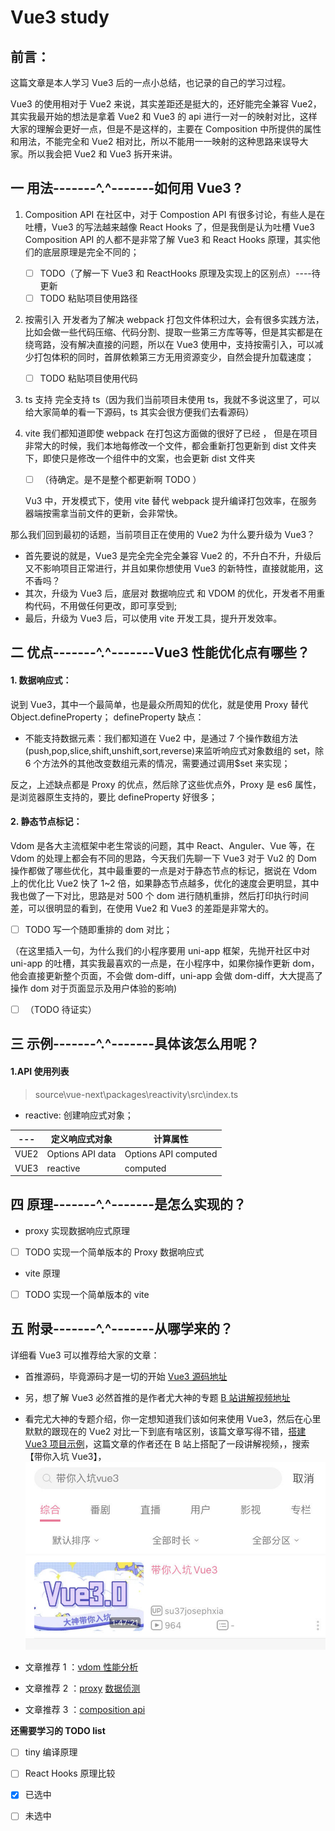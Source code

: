 # Vue3 study

## 前言：

这篇文章是本人学习 Vue3 后的一点小总结，也记录的自己的学习过程。

Vue3 的使用相对于 Vue2 来说，其实差距还是挺大的，还好能完全兼容 Vue2，其实我最开始的想法是拿着 Vue2 和 Vue3 的 api 进行一对一的映射对比，这样大家的理解会更好一点，但是不是这样的，主要在 Composition 中所提供的属性和用法，不能完全和 Vue2 相对比，所以不能用一一映射的这种思路来误导大家。所以我会把 Vue2 和 Vue3 拆开来讲。

## 一 用法-------\^.^-------如何用 Vue3 ?

1.  Composition API
    在社区中，对于 Compostion API 有很多讨论，有些人是在吐槽，Vue3 的写法越来越像 React Hooks 了，但是我倒是认为吐槽 Vue3 Composition API 的人都不是非常了解 Vue3 和 React Hooks 原理，其实他们的底层原理是完全不同的；

    - [ ] TODO（了解一下 Vue3 和 ReactHooks 原理及实现上的区别点）----待更新
    - [ ] TODO 粘贴项目使用路径

2.  按需引入
    开发者为了解决 webpack 打包文件体积过大，会有很多实践方法，比如会做一些代码压缩、代码分割、提取一些第三方库等等，但是其实都是在绕弯路，没有解决直接的问题，所以在 Vue3 使用中，支持按需引入，可以减少打包体积的同时，首屏依赖第三方无用资源变少，自然会提升加载速度；

    - [ ] TODO 粘贴项目使用代码

3.  ts 支持
    完全支持 ts（因为我们当前项目未使用 ts，我就不多说这里了，可以给大家简单的看一下源码，ts 其实会很方便我们去看源码）
4.  vite
    我们都知道即使 webpack 在打包这方面做的很好了已经 ， 但是在项目非常大的时候，我们本地每修改一个文件，都会重新打包更新到 dist 文件夹下，即使只是修改一个组件中的文案，也会更新 dist 文件夹

    - [ ] （待确定。是不是整个都更新啊 TODO ）

    Vu3 中，开发模式下，使用 vite 替代 webpack 提升编译打包效率，在服务器端按需拿当前文件的更新，会非常快。

那么我们回到最初的话题，当前项目正在使用的 Vue2 为什么要升级为 Vue3？

- 首先要说的就是，Vue3 是完全完全完全兼容 Vue2 的，不升白不升，升级后又不影响项目正常进行，并且如果你想使用 Vue3 的新特性，直接就能用，这不香吗？
- 其次，升级为 Vue3 后，底层对 数据响应式 和 VDOM 的优化，开发者不用重构代码，不用做任何更改，即可享受到;
- 最后，升级为 Vue3 后，可以使用 vite 开发工具，提升开发效率。

## 二 优点-------\^.^-------Vue3 性能优化点有哪些？

#### 1. 数据响应式：

说到 Vue3，其中一个最简单，也是最众所周知的优化，就是使用 Proxy 替代 Object.defineProperty；
defineProperty 缺点：

- 不能支持数据元素：我们都知道在 Vue2 中，是通过 7 个操作数组方法(push,pop,slice,shift,unshift,sort,reverse)来监听响应式对象数组的 set，除 6 个方法外的其他改变数组元素的情况，需要通过调用\$set 来实现；

反之，上述缺点都是 Proxy 的优点，然后除了这些优点外，Proxy 是 es6 属性，是浏览器原生支持的，要比 defineProperty 好很多；

#### 2. 静态节点标记：

Vdom 是各大主流框架中老生常谈的问题，其中 React、Anguler、Vue 等，在 Vdom 的处理上都会有不同的思路，今天我们先聊一下 Vue3 对于 Vu2 的 Dom 操作都做了哪些优化，其中最重要的一点是对于静态节点的标记，据说在 Vdom 上的优化比 Vue2 快了 1~2 倍，如果静态节点越多，优化的速度会更明显，其中我也做了一下对比，思路是对 500 个 dom 进行随机重排，然后打印执行时间差，可以很明显的看到，在使用 Vue2 和 Vue3 的差距是非常大的。

- [ ] TODO 写一个随即重排的 dom 对比；

（在这里插入一句，为什么我们的小程序要用 uni-app 框架，先抛开社区中对 uni-app 的吐槽，其实我最喜欢的一点是，在小程序中，如果你操作更新 dom，他会直接更新整个页面，不会做 dom-diff，uni-app 会做 dom-diff，大大提高了操作 dom 对于页面显示及用户体验的影响)

- [ ] （TODO 待证实）

## 三 示例-------\^.^-------具体该怎么用呢？

#### 1.API 使用列表

> source\vue-next\packages\reactivity\src\index.ts

- reactive: 创建响应式对象；

| ---  | 定义响应式对象   | 计算属性             |
| ---- | ---------------- | -------------------- |
| VUE2 | Options API data | Options API computed |
| VUE3 | reactive         | computed             |

## 四 原理-------\^.^-------是怎么实现的？

- proxy 实现数据响应式原理

- [ ] TODO 实现一个简单版本的 Proxy 数据响应式

- vite 原理

- [ ] TODO 实现一个简单版本的 vite

## 五 附录-------\^.^-------从哪学来的？

详细看 Vue3 可以推荐给大家的文章：

- 首推源码，毕竟源码才是一切的开始 [Vue3 源码地址](https://github.com/vuejs/vue-next)

- 另，想了解 Vue3 必然首推的是作者尤大神的专题 [B 站讲解视频地址](https://juejin.im/post/5e9dada151882573c46794b8)

- 看完尤大神的专题介绍，你一定想知道我们该如何来使用 Vue3，然后在心里默默的跟现在的 Vue2 对比一下到底有啥区别，该篇文章写得不错，[搭建 Vue3 项目示例](https://www.josephxia.com/Vue3/)，这篇文章的作者还在 B 站上搭配了一段讲解视频，，搜索【带你入坑 Vue3】，
  ![B站讲解视频](./source/static/image/study-video-screen-from-B.jpg)
- 文章推荐 1 ：[vdom 性能分析](https://juejin.im/post/5e9faa8fe51d4546fe263eda)
- 文章推荐 2 ：[proxy](https://juejin.im/post/5d9c0a0d518825095e3d7376) [数据侦测](https://juejin.im/post/5d99be7c6fb9a04e1e7baa34)
- 文章推荐 3 ：[composition api](https://juejin.im/post/5d836458f265da03d871f6e9)

**还需要学习的 TODO list**

- [ ] tiny 编译原理
- [ ] React Hooks 原理比较

- [x] 已选中
- [ ] 未选中

